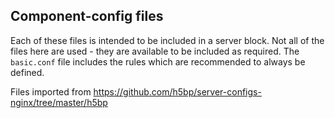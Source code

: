Component-config files
----------------------

Each of these files is intended to be included in a server block. Not all of
the files here are used - they are available to be included as required. The
`basic.conf` file includes the rules which are recommended to always be
defined.

Files imported from https://github.com/h5bp/server-configs-nginx/tree/master/h5bp
